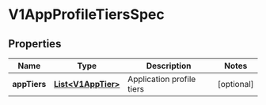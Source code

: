 # V1AppProfileTiersSpec

## Properties
Name | Type | Description | Notes
------------ | ------------- | ------------- | -------------
**appTiers** | [**List&lt;V1AppTier&gt;**](V1AppTier.md) | Application profile tiers |  [optional]
